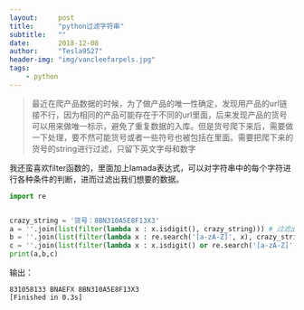 ```yaml
---
layout:     post
title:      "python过滤字符串"
subtitle:   ""
date:       2018-12-08
author:     "Tesla9527"
header-img: "img/vancleefarpels.jpg"
tags:
    - python
---
```

>最近在爬产品数据的时候，为了做产品的唯一性确定，发现用产品的url链接不行，因为相同的产品可能存在于不同的url里面，后来发现产品的货号可以用来做唯一标示，避免了重复数据的入库。但是货号爬下来后，需要做一下处理，要不然可能货号或者一些符号也被包括在里面。需要把爬下来的货号的string进行过滤，只留下英文字母和数字

我还蛮喜欢filter函数的，里面加上lamada表达式，可以对字符串中的每个字符进行各种条件的判断，进而过滤出我们想要的数据。

```python
import re


crazy_string = '货号：8BN310A5E8F13X3'
a = ''.join(list(filter(lambda x : x.isdigit(), crazy_string))) # 过滤出数字
b = ''.join(list(filter(lambda x : re.search('[a-zA-Z]', x), crazy_string))) # 过滤出英文字母
c = ''.join(list(filter(lambda x : x.isdigit() or re.search('[a-zA-Z]', x), crazy_string))) # 过滤出数字和英文字母
print(a,b,c)
```

输出：
```
831058133 BNAEFX 8BN310A5E8F13X3
[Finished in 0.3s]
```
